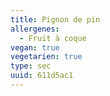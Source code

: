 ```yaml
---
title: Pignon de pin
allergenes:
  - Fruit à coque
vegan: true
vegetarien: true
type: sec
uuid: 611d5ac1
---
```


